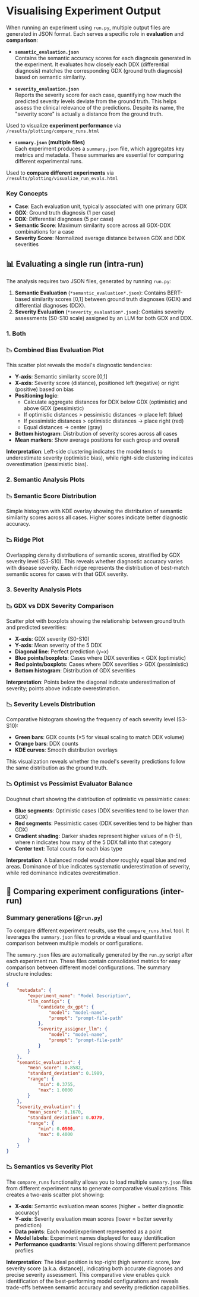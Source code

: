 # Visualising Experiment Output

When running an experiment using `run.py`, multiple output files are generated in JSON format. Each serves a specific role in **evaluation** and **comparison**:

- **`semantic_evaluation.json`**  
  Contains the semantic accuracy scores for each diagnosis generated in the experiment. It evaluates how closely each DDX (differential diagnosis) matches the corresponding GDX (ground truth diagnosis) based on semantic similarity.

- **`severity_evaluation.json`**  
  Reports the severity score for each case, quantifying how much the predicted severity levels deviate from the ground truth. This helps assess the clinical relevance of the predictions. Despite its name, the "severity score" is actually a distance from the ground truth.

Used to visualize **experiment performance** via `/results/plotting/compare_runs.html`  

- **`summary.json` (multiple files)**  
  Each experiment produces a `summary.json` file, which aggregates key metrics and metadata. These summaries are essential for comparing different experimental runs.
 
Used to **compare different experiments** via `/results/plotting/visualize_run_evals.html`

### Key Concepts

- **Case**: Each evaluation unit, typically associated with one primary GDX
- **GDX**: Ground truth diagnosis (1 per case)
- **DDX**: Differential diagnoses (5 per case)
- **Semantic Score**: Maximum similarity score across all GDX-DDX combinations for a case
- **Severity Score**: Normalized average distance between GDX and DDX severities

## 📊 Evaluating a single run (intra-run)

The analysis requires two JSON files, generated by running `run.py`:

1. **Semantic Evaluation** (`*semantic_evaluation*.json`): Contains BERT-based similarity scores [0,1] between ground truth diagnoses (GDX) and differential diagnoses (DDX).
2. **Severity Evaluation** (`*severity_evaluation*.json`): Contains severity assessments (S0-S10 scale) assigned by an LLM for both GDX and DDX.

### 1. Both

### 📉 Combined Bias Evaluation Plot

This scatter plot reveals the model's diagnostic tendencies:
- **Y-axis**: Semantic similarity score [0,1]
- **X-axis**: Severity score (distance), positioned left (negative) or right (positive) based on bias
- **Positioning logic**:
  - Calculate aggregate distances for DDX below GDX (optimistic) and above GDX (pessimistic)
  - If optimistic distances > pessimistic distances → place left (blue)
  - If pessimistic distances > optimistic distances → place right (red)
  - Equal distances → center (gray)
- **Bottom histogram**: Distribution of severity scores across all cases
- **Mean markers**: Show average positions for each group and overall

**Interpretation**: Left-side clustering indicates the model tends to underestimate severity (optimistic bias), while right-side clustering indicates overestimation (pessimistic bias).

### 2. Semantic Analysis Plots

### 📉 Semantic Score Distribution
Simple histogram with KDE overlay showing the distribution of semantic similarity scores across all cases. Higher scores indicate better diagnostic accuracy.

### 📉 Ridge Plot
Overlapping density distributions of semantic scores, stratified by GDX severity level (S3-S10). This reveals whether diagnostic accuracy varies with disease severity. Each ridge represents the distribution of best-match semantic scores for cases with that GDX severity.

### 3. Severity Analysis Plots

### 📉 GDX vs DDX Severity Comparison
Scatter plot with boxplots showing the relationship between ground truth and predicted severities:
- **X-axis**: GDX severity (S0-S10)
- **Y-axis**: Mean severity of the 5 DDX
- **Diagonal line**: Perfect prediction (y=x)
- **Blue points/boxplots**: Cases where DDX severities < GDX (optimistic)
- **Red points/boxplots**: Cases where DDX severities > GDX (pessimistic)
- **Bottom histogram**: Distribution of GDX severities

**Interpretation**: Points below the diagonal indicate underestimation of severity; points above indicate overestimation.

### 📉 Severity Levels Distribution
Comparative histogram showing the frequency of each severity level (S3-S10):
- **Green bars**: GDX counts (×5 for visual scaling to match DDX volume)
- **Orange bars**: DDX counts
- **KDE curves**: Smooth distribution overlays

This visualization reveals whether the model's severity predictions follow the same distribution as the ground truth.

### 📉 Optimist vs Pessimist Evaluator Balance
Doughnut chart showing the distribution of optimistic vs pessimistic cases:
- **Blue segments**: Optimistic cases (DDX severities tend to be lower than GDX)
- **Red segments**: Pessimistic cases (DDX severities tend to be higher than GDX)
- **Gradient shading**: Darker shades represent higher values of n (1-5), where n indicates how many of the 5 DDX fall into that category
- **Center text**: Total counts for each bias type

**Interpretation**: A balanced model would show roughly equal blue and red areas. Dominance of blue indicates systematic underestimation of severity, while red dominance indicates overestimation.

## 🛒 Comparing experiment configurations (inter-run)

### Summary generations (@`run.py`)

To compare different experiment results, use the `compare_runs.html` tool. It leverages the `summary.json` files to provide a visual and quantitative comparison between multiple models or configurations.

The `summary.json` files are automatically generated by the `run.py` script after each experiment run. These files contain consolidated metrics for easy comparison between different model configurations. The summary structure includes:

```json
{
    "metadata": {
        "experiment_name": "Model Description",
        "llm_configs": {
            "candidate_dx_gpt": {
                "model": "model-name",
                "prompt": "prompt-file-path"
            },
            "severity_assigner_llm": {
                "model": "model-name", 
                "prompt": "prompt-file-path"
            }
        }
    },
    "semantic_evaluation": {
        "mean_score": 0.8582,
        "standard_deviation": 0.1989,
        "range": {
            "min": 0.3755,
            "max": 1.0000
        }
    },
    "severity_evaluation": {
        "mean_score": 0.1670,
        "standard_deviation": 0.0779,
        "range": {
            "min": 0.0500,
            "max": 0.4000
        }
    }
}

```

### 📉 Semantics vs Severity Plot 

The `compare_runs` functionality allows you to load multiple `summary.json` files from different experiment runs to generate comparative visualizations. This creates a two-axis scatter plot showing:

- **X-axis**: Semantic evaluation mean scores (higher = better diagnostic accuracy)
- **Y-axis**: Severity evaluation mean scores (lower = better severity prediction)
- **Data points**: Each model/experiment represented as a point
- **Model labels**: Experiment names displayed for easy identification
- **Performance quadrants**: Visual regions showing different performance profiles

**Interpretation**: The ideal position is top-right (high semantic score, low severity score (a.k.a. distance)), indicating both accurate diagnoses and precise severity assessment. This comparative view enables quick identification of the best-performing model configurations and reveals trade-offs between semantic accuracy and severity prediction capabilities.